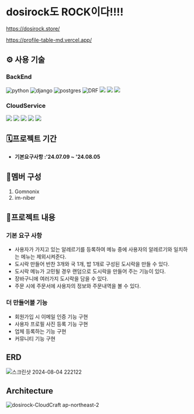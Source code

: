 # dosirock도 ROCK이다!!!!

https://dosirock.store/

https://profile-table-md.vercel.app/

## ⚙️ 사용 기술

### BackEnd

![python](https://img.shields.io/badge/Python-3776AB?style=for-the-badge&logo=python&logoColor=white)
![django](https://img.shields.io/badge/Django-092E20?style=for-the-badge&logo=django&logoColor=white)
![postgres](https://img.shields.io/badge/PostgreSQL-316192?style=for-the-badge&logo=postgresql&logoColor=white)
![DRF](https://camo.githubusercontent.com/49d50160feccbab47d854fc12e5718a3c9860cc8f6087e2744cebeca4fdac08b/68747470733a2f2f696d672e736869656c64732e696f2f62616467652f446a616e676f253230526573742532304672616d65776f726b2d3039324532303f7374796c653d666f722d7468652d6261646765266c6f676f3d646a616e676f266c6f676f436f6c6f723d7768697465)
<img src="https://img.shields.io/badge/github-181717?style=for-the-badge&logo=github&logoColor=white">
<img src="https://img.shields.io/badge/git-F05032?style=for-the-badge&logo=git&logoColor=white">
<img src="https://img.shields.io/badge/aws-232F3E?style=for-the-badge&logo=Amazon Web Services&logoColor=white"/>

### CloudService

![](https://camo.githubusercontent.com/bcb6b15a5d4b377f49756d8f7787e46ce0da1c24e642e241b43832871ccbb5a4/68747470733a2f2f696d672e736869656c64732e696f2f62616467652f4157532532304543322d4646393930303f7374796c653d666f722d7468652d6261646765266c6f676f3d616d617a6f6e2d656332266c6f676f436f6c6f723d7768697465)
![](https://camo.githubusercontent.com/8397a6703be794516df960a74e4b8d25d2b15e72ec5a774fdf2d4dc2c547ce1f/68747470733a2f2f696d672e736869656c64732e696f2f62616467652f4157532532305244532d3532374646463f7374796c653d666f722d7468652d6261646765266c6f676f3d616d617a6f6e2d726473266c6f676f436f6c6f723d7768697465)
![](https://camo.githubusercontent.com/3df583ee31bcdfde902cbaabce1156ce6e57533108e8adac34a152a139decbd1/68747470733a2f2f696d672e736869656c64732e696f2f62616467652f415753253230436c6f756446726f6e742d3233324633453f7374796c653d666f722d7468652d6261646765266c6f676f3d616d617a6f6e2d617773266c6f676f436f6c6f723d7768697465)
![](https://camo.githubusercontent.com/5ccf90fb9d02713806d7a829dfc60c3e2309e0a260b136205ed19dfd769a3963/68747470733a2f2f696d672e736869656c64732e696f2f62616467652f41575325323053332d3536394133313f7374796c653d666f722d7468652d6261646765266c6f676f3d616d617a6f6e2d7333266c6f676f436f6c6f723d7768697465)
<img src="https://img.shields.io/badge/aws route 53-8C4FFF?style=for-the-badge&logo=Amazon Route 53&logoColor=white"/>



## 🗓프로젝트 기간
-  **기본요구사항 :'24.07.09 ~ '24.08.05**

## 👤멤버 구성
1. Gomnonix
2. im-niber


## 📔프로젝트 내용

### 기본 요구 사항
- 사용자가 가지고 있는 알레르기를 등록하여 메뉴 중에 사용자의 알레르기와 일치하는 메뉴는 제외시켜준다.
- 도시락 만들어 반찬 3개와 국 1개, 밥 1개로 구성된 도시락을 만들 수 있다.
- 도시락 메뉴가 고민될 경우 랜덤으로 도시락을 만들어 주는 기능이 있다.
- 장바구니에 여러가지 도시락을 담을 수 있다.
- 주문 시에 주문서에 사용자의 정보와 주문내역을 볼 수 있다.


### 더 만들어볼 기능
- 회원가입 시 이메일 인증 기능 구현
- 사용자 프로필 사진 등록 기능 구현
- 업체 등록하는 기능 구현
- 커뮤니티 기능 구현

## ERD
![스크린샷 2024-08-04 222122](https://github.com/user-attachments/assets/d5f07fb9-fb94-4bc5-a769-ba9736343038)

## Architecture
![dosirock-CloudCraft ap-northeast-2](https://github.com/user-attachments/assets/8eb5bc12-e6c3-4566-a8b9-563873b02cde)





